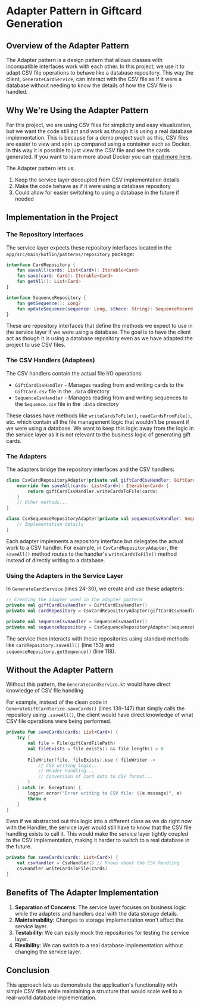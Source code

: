 # Adapter Pattern in Giftcard Generation

## Overview of the Adapter Pattern

The Adapter pattern is a design pattern that allows classes with incompatible interfaces work with each other. 
In this project, we use it to adapt CSV file operations to behave like a database repository. This way the client, `GenerateCardService`, 
can interact with the CSV file as if it were a database without needing to know the details of how the CSV file is handled.

## Why We're Using the Adapter Pattern

For this project, we are using CSV files for simplicity and easy visualization, but we want the code still act and work as though
it is using a real database implementation.
This is because for a demo project such as this, CSV files are easier to view and spin up compared using a container such as Docker. 
In this way it is possible to just view the CSV file and see the cards generated.
If you want to learn more about Docker you can [read more here](https://www.geeksforgeeks.org/containerization-using-docker/).

The Adapter pattern lets us:
1. Keep the service layer decoupled from CSV implementation details
2. Make the code behave as if it were using a database repository
3. Could allow for easier switching to using a database in the future if needed

## Implementation in the Project

### The Repository Interfaces

The service layer expects these repository interfaces located in the `app/src/main/kotlin/patterns/repository` package:

```kotlin
interface CardRepository {
    fun saveAll(cards: List<Card>): Iterable<Card>
    fun save(card: Card): Iterable<Card>
    fun getAll(): List<Card>
}
```

```kotlin
interface SequenceRepository {
    fun getSequence(): Long?
    fun updateSequence(sequence: Long, sthece: String): SequenceRecord
}
```

These are repository interfaces that define the methods we expect to use in the service layer if we were using a database. 
The goal is to have the client act as though it is using a database repository even as we have adapted the project to use CSV files.

### The CSV Handlers (Adaptees)

The CSV handlers contain the actual file I/O operations:

- `GiftCardCsvHandler` - Manages reading from and writing cards to the `GiftCard.csv` file in the `.data` directory
- `SequenceCsvHandler` - Manages reading from and writing sequences to the `Sequence.csv` file in the `.data` directory

These classes have methods like `writeCardsToFile()`, `readCardsFromFile()`, etc. which contain all the file management logic
that wouldn't be present if we were using a database. We want to keep this logic away from the logic in the service layer
as it is not relevant to the business logic of generating gift cards.

### The Adapters

The adapters bridge the repository interfaces and the CSV handlers:

```kotlin
class CsvCardRepositoryAdapter(private val giftCardCsvHandler: GiftCardCsvHandler) : CardRepository {
    override fun saveAll(cards: List<Card>): Iterable<Card> {
        return giftCardCsvHandler.writeCardsToFile(cards)
    }
    // Other methods...
}
```      

```kotlin
class CsvSequenceRepositoryAdapter(private val sequenceCsvHandler: SequenceCsvHandler) : SequenceRepository {
    // Implementation details
}
```

Each adapter implements a repository interface but delegates the actual work to a CSV handler. 
For example, in `CsvCardRepositoryAdapter`, the `saveAll()` method routes to the handler's `writeCardsToFile()` method
instead of directly writing to a database.

### Using the Adapters in the Service Layer

In `GenerateCardService` (lines 24-30), we create and use these adapters:

```kotlin
// Creating the adapter used in the adapter pattern
private val giftCardCsvHandler = GiftCardCsvHandler()
private val cardRepository = CsvCardRepositoryAdapter(giftCardCsvHandler)

private val sequenceCsvHandler = SequenceCsvHandler()
private val sequenceRepository = CsvSequenceRepositoryAdapter(sequenceRepository)
```

The service then interacts with these repositories using standard methods like `cardRepository.saveAll()` (line 153) 
and `sequenceRepository.getSequence()` (line 118).

## Without the Adapter Pattern

Without this pattern, the `GenerateCardService.kt` would have direct knowledge of CSV file handling

For example, instead of the clean code in `GenerateGiftCardSerice.saveCards()` (lines 139-147) that simply calls the repository using `.saveAll()`,
the client would have direct knowledge of what CSV file operations were being performed.

```kotlin
private fun saveCards(cards: List<Card>) {
    try {
        val file = File(giftCardFilePath)
        val fileExists = file.exists() && file.length() > 0
        
        FileWriter(file, fileExists).use { fileWriter ->
            // CSV writing logic...
            // Header handling...
            // Conversion of card data to CSV format...
        }
    } catch (e: Exception) {
        logger.error("Error writing to CSV file: ${e.message}", e)
        throw e
    }
}
```

Even if we abstracted out this logic into a different class as we do right now with the Handler, 
the service layer would still have to know that the CSV file handling exists to call it.
This would make the service layer tightly coupled to the CSV implementation, making it harder to switch to a real database in the future.

```kotlin
private fun saveCards(cards: List<Card>) {
    val csvHandler = CsvHandler() // Knows about the CSV handling
    csvHandler.writeCardsToFile(cards)
}
```


## Benefits of The Adapter Implementation

1. **Separation of Concerns**: The service layer focuses on business logic while the adapters and handlers deal with the data storage details.
2. **Maintainability**: Changes to storage implementation won't affect the service layer.
3. **Testability**: We can easily mock the repositories for testing the service layer.
4. **Flexibility**: We can switch to a real database implementation without changing the service layer.

## Conclusion
This approach lets us demonstrate the application's functionality with simple CSV files while maintaining a structure that would scale well to a real-world database implementation.
